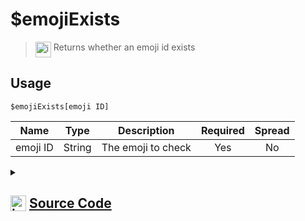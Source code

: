 # $emojiExists
> <img align="top" src="https://upload.wikimedia.org/wikipedia/commons/thumb/e/e4/Infobox_info_icon.svg/160px-Infobox_info_icon.svg.png?20150409153300" alt="image" width="25" height="auto"> Returns whether an emoji id exists
## Usage
```
$emojiExists[emoji ID]
```
| Name | Type | Description | Required | Spread
| :---: | :---: | :---: | :---: | :---: |
emoji ID | String | The emoji to check | Yes | No
<details>
<summary>
    
## <img align="top" src="https://cdn4.iconfinder.com/data/icons/iconsimple-logotypes/512/github-512.png" alt="image" width="25" height="auto">  [Source Code](https://github.com/tryforge/ForgeScript-V2/blob/main/src/native/emojiExists.ts)
    
</summary>
    
```ts
import noop from "../functions/noop"
import { ArgType, CompiledFunction, NativeFunction, Return } from "../structures"

export default new NativeFunction({
    name: "$emojiExists",
    version: "1.0.0",
    description: "Returns whether an emoji id exists",
    unwrap: true,
    brackets: true,
    args: [
        {
            name: "emoji ID",
            description: "The emoji to check",
            rest: false,
            required: true,
            type: ArgType.String,
        },
    ],
    async execute(ctx, [id]) {
        return Return.success(CompiledFunction.IdRegex.test(id) && ctx.client.emojis.cache.has(id))
    },
})

```
    
</details>